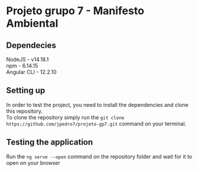 # Projeto grupo 7 - Manifesto Ambiental

## Dependecies

NodeJS - v14.18.1  
npm - 6.14.15  
Angular CLI - 12.2.10

## Setting up

In order to test the project, you need to install the dependencies and clone this repository.  
To clone the repository simply run the `git clone https://github.com/jpedro7/projeto-gp7.git` command on your terminal.
## Testing the application

Run the `ng serve --open` command on the repository folder and wait for it to open on your browser
